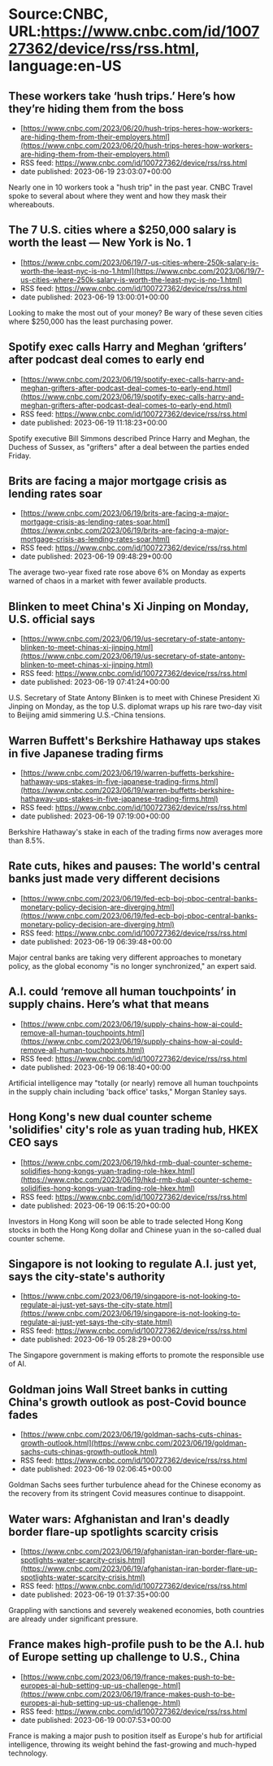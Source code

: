 # Source:CNBC, URL:https://www.cnbc.com/id/100727362/device/rss/rss.html, language:en-US

## These workers take ‘hush trips.’ Here’s how they’re hiding them from the boss
 - [https://www.cnbc.com/2023/06/20/hush-trips-heres-how-workers-are-hiding-them-from-their-employers.html](https://www.cnbc.com/2023/06/20/hush-trips-heres-how-workers-are-hiding-them-from-their-employers.html)
 - RSS feed: https://www.cnbc.com/id/100727362/device/rss/rss.html
 - date published: 2023-06-19 23:03:07+00:00

Nearly one in 10 workers took a "hush trip" in the past year. CNBC Travel spoke to several about where they went and how they mask their whereabouts.

## The 7 U.S. cities where a $250,000 salary is worth the least — New York is No. 1
 - [https://www.cnbc.com/2023/06/19/7-us-cities-where-250k-salary-is-worth-the-least-nyc-is-no-1.html](https://www.cnbc.com/2023/06/19/7-us-cities-where-250k-salary-is-worth-the-least-nyc-is-no-1.html)
 - RSS feed: https://www.cnbc.com/id/100727362/device/rss/rss.html
 - date published: 2023-06-19 13:00:01+00:00

Looking to make the most out of your money? Be wary of these seven cities where $250,000 has the least purchasing power.

## Spotify exec calls Harry and Meghan ‘grifters’ after podcast deal comes to early end
 - [https://www.cnbc.com/2023/06/19/spotify-exec-calls-harry-and-meghan-grifters-after-podcast-deal-comes-to-early-end.html](https://www.cnbc.com/2023/06/19/spotify-exec-calls-harry-and-meghan-grifters-after-podcast-deal-comes-to-early-end.html)
 - RSS feed: https://www.cnbc.com/id/100727362/device/rss/rss.html
 - date published: 2023-06-19 11:18:23+00:00

Spotify executive Bill Simmons described Prince Harry and Meghan, the Duchess of Sussex, as "grifters" after a deal between the parties ended Friday.

## Brits are facing a major mortgage crisis as lending rates soar
 - [https://www.cnbc.com/2023/06/19/brits-are-facing-a-major-mortgage-crisis-as-lending-rates-soar.html](https://www.cnbc.com/2023/06/19/brits-are-facing-a-major-mortgage-crisis-as-lending-rates-soar.html)
 - RSS feed: https://www.cnbc.com/id/100727362/device/rss/rss.html
 - date published: 2023-06-19 09:48:29+00:00

The average two-year fixed rate rose above 6% on Monday as experts warned of chaos in a market with fewer available products.

## Blinken to meet China's Xi Jinping on Monday, U.S. official says
 - [https://www.cnbc.com/2023/06/19/us-secretary-of-state-antony-blinken-to-meet-chinas-xi-jinping.html](https://www.cnbc.com/2023/06/19/us-secretary-of-state-antony-blinken-to-meet-chinas-xi-jinping.html)
 - RSS feed: https://www.cnbc.com/id/100727362/device/rss/rss.html
 - date published: 2023-06-19 07:41:24+00:00

U.S. Secretary of State Antony Blinken is to meet with Chinese President Xi Jinping on Monday, as the top U.S. diplomat wraps up his rare two-day visit to Beijing amid simmering U.S.-China tensions.

## Warren Buffett's Berkshire Hathaway ups stakes in five Japanese trading firms
 - [https://www.cnbc.com/2023/06/19/warren-buffetts-berkshire-hathaway-ups-stakes-in-five-japanese-trading-firms.html](https://www.cnbc.com/2023/06/19/warren-buffetts-berkshire-hathaway-ups-stakes-in-five-japanese-trading-firms.html)
 - RSS feed: https://www.cnbc.com/id/100727362/device/rss/rss.html
 - date published: 2023-06-19 07:19:00+00:00

Berkshire Hathaway's stake in each of the trading firms now averages more than 8.5%.

## Rate cuts, hikes and pauses: The world's central banks just made very different decisions
 - [https://www.cnbc.com/2023/06/19/fed-ecb-boj-pboc-central-banks-monetary-policy-decision-are-diverging.html](https://www.cnbc.com/2023/06/19/fed-ecb-boj-pboc-central-banks-monetary-policy-decision-are-diverging.html)
 - RSS feed: https://www.cnbc.com/id/100727362/device/rss/rss.html
 - date published: 2023-06-19 06:39:48+00:00

Major central banks are taking very different approaches to monetary policy, as the global economy "is no longer synchronized," an expert said.

## A.I. could ‘remove all human touchpoints’ in supply chains. Here’s what that means
 - [https://www.cnbc.com/2023/06/19/supply-chains-how-ai-could-remove-all-human-touchpoints.html](https://www.cnbc.com/2023/06/19/supply-chains-how-ai-could-remove-all-human-touchpoints.html)
 - RSS feed: https://www.cnbc.com/id/100727362/device/rss/rss.html
 - date published: 2023-06-19 06:18:40+00:00

Artificial intelligence may "totally (or nearly) remove all human touchpoints in the supply chain including 'back office' tasks," Morgan Stanley says.

## Hong Kong's new dual counter scheme 'solidifies' city's role as yuan trading hub, HKEX CEO says
 - [https://www.cnbc.com/2023/06/19/hkd-rmb-dual-counter-scheme-solidifies-hong-kongs-yuan-trading-role-hkex.html](https://www.cnbc.com/2023/06/19/hkd-rmb-dual-counter-scheme-solidifies-hong-kongs-yuan-trading-role-hkex.html)
 - RSS feed: https://www.cnbc.com/id/100727362/device/rss/rss.html
 - date published: 2023-06-19 06:15:20+00:00

Investors in Hong Kong will soon be able to trade selected Hong Kong stocks in both the Hong Kong dollar and Chinese yuan in the so-called dual counter scheme.

## Singapore is not looking to regulate A.I. just yet, says the city-state's authority
 - [https://www.cnbc.com/2023/06/19/singapore-is-not-looking-to-regulate-ai-just-yet-says-the-city-state.html](https://www.cnbc.com/2023/06/19/singapore-is-not-looking-to-regulate-ai-just-yet-says-the-city-state.html)
 - RSS feed: https://www.cnbc.com/id/100727362/device/rss/rss.html
 - date published: 2023-06-19 05:28:29+00:00

The Singapore government is making efforts to promote the responsible use of AI.

## Goldman joins Wall Street banks in cutting China's growth outlook as post-Covid bounce fades
 - [https://www.cnbc.com/2023/06/19/goldman-sachs-cuts-chinas-growth-outlook.html](https://www.cnbc.com/2023/06/19/goldman-sachs-cuts-chinas-growth-outlook.html)
 - RSS feed: https://www.cnbc.com/id/100727362/device/rss/rss.html
 - date published: 2023-06-19 02:06:45+00:00

Goldman Sachs sees further turbulence ahead for the Chinese economy as the recovery from its stringent Covid measures continue to disappoint.

## Water wars: Afghanistan and Iran's deadly border flare-up spotlights scarcity crisis
 - [https://www.cnbc.com/2023/06/19/afghanistan-iran-border-flare-up-spotlights-water-scarcity-crisis.html](https://www.cnbc.com/2023/06/19/afghanistan-iran-border-flare-up-spotlights-water-scarcity-crisis.html)
 - RSS feed: https://www.cnbc.com/id/100727362/device/rss/rss.html
 - date published: 2023-06-19 01:37:35+00:00

Grappling with sanctions and severely weakened economies, both countries are already under significant pressure.

## France makes high-profile push to be the A.I. hub of Europe setting up challenge to U.S., China
 - [https://www.cnbc.com/2023/06/19/france-makes-push-to-be-europes-ai-hub-setting-up-us-challenge-.html](https://www.cnbc.com/2023/06/19/france-makes-push-to-be-europes-ai-hub-setting-up-us-challenge-.html)
 - RSS feed: https://www.cnbc.com/id/100727362/device/rss/rss.html
 - date published: 2023-06-19 00:07:53+00:00

France is making a major push to position itself as Europe's hub for artificial intelligence, throwing its weight behind the fast-growing and much-hyped technology.

